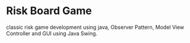 # Risk Board Game 
classic risk game development using java, Observer Pattern, Model View Controller and GUI using Java Swing. 
